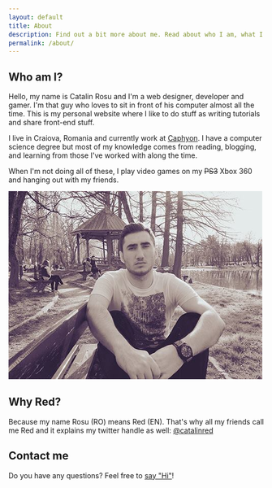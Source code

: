 ```yaml
---
layout: default
title: About
description: Find out a bit more about me. Read about who I am, what I do and what are my passions.
permalink: /about/
---
```


## Who am I?
Hello, my name is Catalin Rosu and I'm a web designer, developer and gamer. I'm that guy who loves to sit in front of his computer almost all the time. This is my personal website where I like to do stuff as writing tutorials and share front-end stuff.

I live in Craiova, Romania and currently work at <a href="http://www.caphyon.com/">Caphyon</a>. I have a computer science degree but most of my knowledge comes from reading, blogging, and learning from those I've worked with along the time.

When I'm not doing all of these, I play video games on my <del datetime="2011-11-28T19:02:45+00:00">PS3</del> Xbox 360 and hanging out with my friends.

![Red](/dist/img/all/me.jpg)

## Why Red?
Because my name Rosu (RO) means Red (EN). That's why all my friends call me Red and it explains my twitter handle as well: <a href="https://twitter.com/catalinred">@catalinred</a>

## Contact me
Do you have any questions? Feel free to <a href="/contact">say "Hi"</a>!